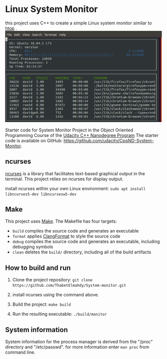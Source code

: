 # Linux System Monitor

this project uses C++ to create a simple Linux system monitor similar to [htop](https://htop.dev/) .
![Starting System Monitor](images/monitor.png)

Starter code for System Monitor Project in the Object Oriented Programming Course of the [Udacity C++ Nanodegree Program](https://www.udacity.com/course/c-plus-plus-nanodegree--nd213)
The starter code is available on GitHub: https://github.com/udacity/CppND-System-Monitor.


## ncurses
[ncurses](https://www.gnu.org/software/ncurses/) is a library that facilitates text-based graphical output in the terminal. This project relies on ncurses for display output.

install ncurses within your own Linux environment: `sudo apt install libncurses5-dev libncursesw5-dev`

## Make
This project uses [Make](https://www.gnu.org/software/make/). The Makefile has four targets:
* `build` compiles the source code and generates an executable
* `format` applies [ClangFormat](https://clang.llvm.org/docs/ClangFormat.html) to style the source code
* `debug` compiles the source code and generates an executable, including debugging symbols
* `clean` deletes the `build/` directory, including all of the build artifacts

## How to build and run

1. Clone the project repository: `git clone https://github.com/ThabetElmahdy/System-monitor.git`

2. install ncurses using the command above. 

3. Build the project: `make build`

4. Run the resulting executable: `./build/monitor`


## System information
System information for the process manager is derived from the "/proc" directory and "/etc/passwd".
for more information enter `man proc` from command line.
